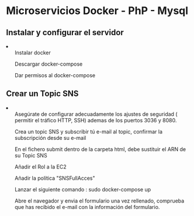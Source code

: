 # Microservicios Docker - PhP - Mysql
<h2>Instalar y configurar el servidor</h2>
<li>
  <ol>Instalar docker</ol>
  <ol>Descargar docker-compose</ol>
  <ol>Dar permisos al docker-compose</ol>
</li>
<h2>Crear un Topic SNS</h2>
<li>
  <ol>Asegúrate de configurar adecuadamente los ajustes de seguridad ( permitir el tráfico HTTP, SSH) ademas de los puertos 3036 y 8080.</ol>
  <ol>Crea un topic SNS y subscribir tú e-mail al topic, confirmar la subscripción desde su e-mail</ol>
  <ol>En el fichero submit dentro de la carpeta html, debe sustituir el ARN de su Topic SNS</ol>
  <ol>Añadir el Rol a la EC2</ol>
  <ol>Añadir la política "SNSFullAcces"</ol>
  <ol>Lanzar el siguiente comando : sudo docker-compose up</ol>
  <ol>Abre el navegador y envia el formulario una vez rellenado, comprueba que has recibido el e-mail con la información del formulario. </ol>
</li>
